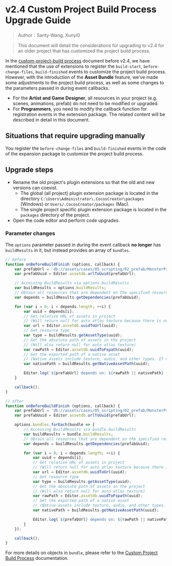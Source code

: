 # v2.4 Custom Project Build Process Upgrade Guide

> Author：Santy-Wang, Xunyi0

> This document will detail the considerations for upgrading to v2.4 for an older project that has customized the project build process.

In the [custom-project-build process](https://github.com/cocos-creator/creator-docs/blob/e02ac31bab12d3ee767c0549050b0e42bd22bc5b/en/publish/custom-project-build-template.md) document before v2.4, we have mentioned that the use of extensions to register the `build-start`, `before-change-files`, `build-finished` events to customize the project build process. However, with the introduction of the **Asset Bundle** feature, we've made some adjustments to the project build process, as well as some changes to the parameters passed in during event callbacks.

- For the **Artist and Game Designer**, all resources in your project (e.g. scenes, animations, prefab) do not need to be modified or upgraded.
- For **Programmers**, you need to modify the callback function for registration events in the extension package. The related content will be described in detail in this document.

## Situations that require upgrading manually

You register the `before-change-files` and `build-finished` events in the code of the expansion package to customize the project build process.

## Upgrade steps

- Rename the old project's plugin extensions so that the old and new versions can coexist.
  - The global (all project) plugin extension package is located in the directory `C:\Users\Administrator\.CocosCreator\packages` (Windows) or `Users/.CocosCreator/packages` (Mac).
  - The single project specific plugin extension package is located in the `packages` directory of the project.
- Open the code editor and perform code upgrades.

### Parameter changes 

The `options` parameter passed in during the event callback **no longer** has `buildResults` in it, but instead provides an array of `bundles`.

```js
// before
function onBeforeBuildFinish (options, callback) {
    var prefabUrl = 'db://assets/cases/05_scripting/02_prefab/MonsterPrefab.prefab';
    var prefabUuid = Editor.assetdb.urlToUuid(prefabUrl);

    // Accessing BuildResults via options.buildResults
    var buildResults = options.buildResults;
    // Obtain all resources that are dependent on the specified resource
    var depends = buildResults.getDependencies(prefabUuid);

    for (var i = 0; i < depends.length; ++i) {
        var uuid = depends[i];
        // Get relative URL of assets in project
        // (Will return null for auto atlas texture because there is no raw asset associated with it in the project)
        var url = Editor.assetdb.uuidToUrl(uuid);
        // Get resource type
        var type = buildResults.getAssetType(uuid);
        // Get the absolute path of assets in the project
        // (Will also return null for auto atlas texture)
        var rawPath = Editor.assetdb.uuidToFspath(uuid);
        // Get the exported path of a native asset
        // (Native assets include texture, audio, and other types. If not native assets will return null)
        var nativePath = buildResults.getNativeAssetPath(uuid);

        Editor.log(`${prefabUrl} depends on: ${rawPath || nativePath} (${type})`);
    }

    callback();
}

// after
function onBeforeBuildFinish (options, callback) {
    var prefabUrl = 'db://assets/cases/05_scripting/02_prefab/MonsterPrefab.prefab';
    var prefabUuid = Editor.assetdb.urlToUuid(prefabUrl);

    options.bundles.forEach(bundle => {
        // Accessing BuildResults via bundle.buildResults
        var buildResults = bundle.buildResults;
        // Obtain all resources that are dependent on the specified resource
        var depends = buildResults.getDependencies(prefabUuid);

        for (var i = 0; i < depends.length; ++i) {
            var uuid = depends[i];
            // Get relative URL of assets in project
            // (Will return null for auto atlas texture because there is no raw asset associated with it in the project)
            var url = Editor.assetdb.uuidToUrl(uuid);
            // Get resource type
            var type = buildResults.getAssetType(uuid);
            // Get the absolute path of assets in the project
            // (Will also return null for auto atlas texture)
            var rawPath = Editor.assetdb.uuidToFspath(uuid);
            // Get the exported path of a native asset
            // (Native assets include texture, audio, and other types. If not native assets will return null)
            var nativePath = buildResults.getNativeAssetPath(uuid);

            Editor.log(`${prefabUrl} depends on: ${rawPath || nativePath} (${type})`);
        }
    });

    callback();
}
```

For more details on objects in `bundle`, please refer to the [Custom Project Build Process](../publish/custom-project-build-template.md) documentation.
